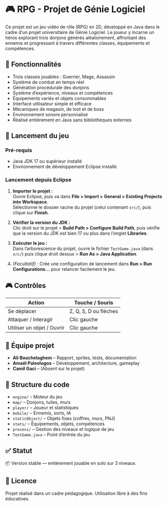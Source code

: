 # 🎮 RPG - Projet de Génie Logiciel

Ce projet est un jeu vidéo de rôle (RPG) en 2D, développé en Java dans le cadre d’un projet universitaire de Génie Logiciel. Le joueur y incarne un héros explorant trois donjons générés aléatoirement, affrontant des ennemis et progressant à travers différentes classes, équipements et compétences.

## 🧩 Fonctionnalités

- Trois classes jouables : Guerrier, Mage, Assassin
- Système de combat en temps réel
- Génération procédurale des donjons
- Système d’expérience, niveaux et compétences
- Équipements variés et objets consommables
- Interface utilisateur simple et efficace
- Mécaniques de magasin, de loot et de boss
- Environnement sonore personnalisé
- Réalisé entièrement en Java sans bibliothèques externes


## 🚀 Lancement du jeu

### Pré-requis

- Java JDK 17 ou supérieur installé
- Environnement de développement Eclipse installé

### Lancement depuis Eclipse

1. **Importer le projet :**  
   Ouvre Eclipse, puis va dans **File > Import > General > Existing Projects into Workspace**.  
   Sélectionne le dossier racine du projet (celui contenant `src/`), puis clique sur **Finish**.

2. **Vérifier la version du JDK :**  
   Clic droit sur le projet > **Build Path > Configure Build Path**, puis vérifie que la version du JDK est bien 17 ou plus dans l’onglet **Libraries**.

3. **Exécuter le jeu :**  
   Dans l’arborescence du projet, ouvre le fichier `TestGame.java` (dans `src/`) puis clique droit dessus > **Run As > Java Application**.

4. *(Facultatif)* : Crée une configuration de lancement dans **Run > Run Configurations...** pour relancer facilement le jeu.


## 🎮 Contrôles

| Action                       | Touche / Souris              |
|-----------------------------|------------------------------|
| Se déplacer                 | Z, Q, S, D ou flèches        |
| Attaquer / Interagir        | Clic gauche                  |
| Utiliser un objet / Ouvrir  | Clic gauche                  |

## 👥 Équipe projet

- **Ali Bouchelaghem** – Rapport, sprites, tests, documentation
- **Amaël Paleologos** – Développement, architecture, gameplay
- **Camil Gaci** – (Absent sur le projet)

## 📁 Structure du code

- `engine/` – Moteur du jeu
- `map/` – Donjons, tuiles, murs
- `player/` – Joueur et statistiques
- `mobile/` – Ennemis, sorts, IA
- `staticObject/` – Objets fixes (coffres, murs, PNJ)
- `stats/` – Équipements, objets, compétences
- `process/` – Gestion des niveaux et logique de jeu
- `TestGame.java` – Point d’entrée du jeu

## ✅ Statut

📦 Version stable — entièrement jouable en solo sur 3 niveaux.

## 📜 Licence

Projet réalisé dans un cadre pédagogique. Utilisation libre à des fins éducatives.
